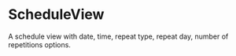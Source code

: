 # ScheduleView
A schedule view with date, time, repeat type, repeat day, number of repetitions options. 
